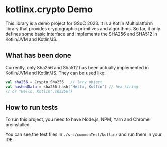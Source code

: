 # kotlinx.crypto Demo

This library is a demo project for GSoC 2023. It is a Kotlin Multiplatform library that provides cryptographic primitives and algorithms.
So far, it only defines some basic interface and implements the SHA256 and SHA512 in Kotlin/JVM and Kotlin/JS.

## What has been done
Currently, only Sha256 and Sha512 has been actually implemented in Kotlin/JVM and Kotlin/JS. They can be used like:

```kotlin
val sha256 = Crypto.Sha256   // lazy object
val hashedData = sha256.hash("Hello, Kotlin") // hex string
// or "Hello, Kotlin".sha256()
```

## How to run tests
To run this project, you need to have Node.js, NPM, Yarn and Chrome preinstalled.

You can see the test files in `./src/commonTest/kotlin/` and run them in your IDE.
